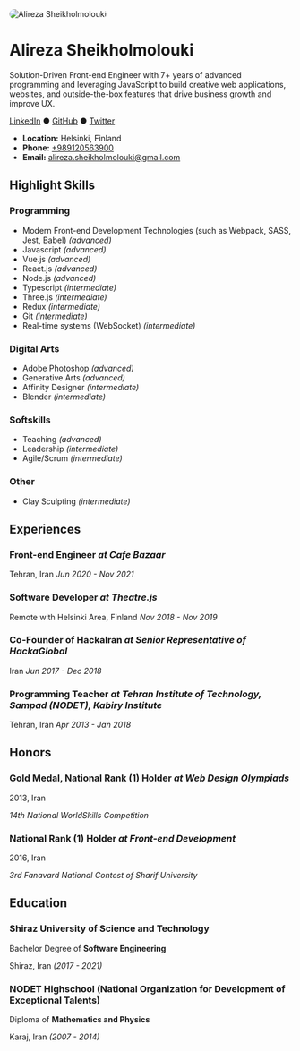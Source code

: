 
<img src="https://www.gravatar.com/avatar/22a507f597893da182db3e0913f8abbb?s=200" alt="Alireza Sheikholmolouki" style="border-radius: 10px;" />

# Alireza Sheikholmolouki

Solution-Driven Front-end Engineer with 7+ years of advanced programming and leveraging JavaScript to build creative web applications, websites, and outside-the-box features that drive business growth and improve UX.

<p align="left">
    <a href="https://linkedin.com/in/alireza-sheikholmolouki/" target="_new">LinkedIn</a> ●
    <a href="https://github.com/Alireza29675" target="_new">GitHub</a> ●
    <a href="https://twitter.com/Alireza29675" target="_new">Twitter</a>
</p>

- **Location:** Helsinki, Finland
- **Phone:** [+989120563900](tel:+989120563900)
- **Email:** [alireza.sheikholmolouki@gmail.com](mailto:alireza.sheikholmolouki@gmail.com)

## Highlight Skills

### Programming
- Modern Front-end Development Technologies (such as Webpack, SASS, Jest, Babel) _(advanced)_
- Javascript _(advanced)_
- Vue.js _(advanced)_
- React.js _(advanced)_
- Node.js _(advanced)_
- Typescript _(intermediate)_
- Three.js _(intermediate)_
- Redux _(intermediate)_
- Git _(intermediate)_
- Real-time systems (WebSocket) _(intermediate)_

### Digital Arts
- Adobe Photoshop _(advanced)_
- Generative Arts _(advanced)_
- Affinity Designer _(intermediate)_
- Blender _(intermediate)_

### Softskills
- Teaching _(advanced)_
- Leadership _(intermediate)_
- Agile/Scrum _(intermediate)_

### Other
- Clay Sculpting _(intermediate)_

## Experiences

### Front-end Engineer _at Cafe Bazaar_
Tehran, Iran
_Jun 2020 - Nov 2021_


### Software Developer _at Theatre.js_
Remote with Helsinki Area, Finland
_Nov 2018 - Nov 2019_


### Co-Founder of HackaIran _at Senior Representative of HackaGlobal_
Iran
_Jun 2017 - Dec 2018_


### Programming Teacher _at Tehran Institute of Technology, Sampad (NODET), Kabiry Institute_
Tehran, Iran
_Apr 2013 - Jan 2018_


## Honors

### Gold Medal, National Rank (1) Holder _at Web Design Olympiads_
2013, Iran

_14th National WorldSkills Competition_

### National Rank (1) Holder _at Front-end Development_
2016, Iran

_3rd Fanavard National Contest of Sharif University_

## Education

### Shiraz University of Science and Technology

Bachelor Degree of **Software Engineering**

Shiraz, Iran _(2017 - 2021)_

### NODET Highschool (National Organization for Development of Exceptional Talents)

Diploma of **Mathematics and Physics**

Karaj, Iran _(2007 - 2014)_
